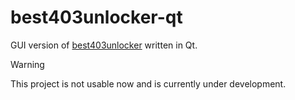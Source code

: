# best403unlocker-qt

GUI version of [best403unlocker](https://github.com/403unlocker/best403unlocker) written in Qt.

> [!WARNING]  
> This project is not usable now and is currently under development.
